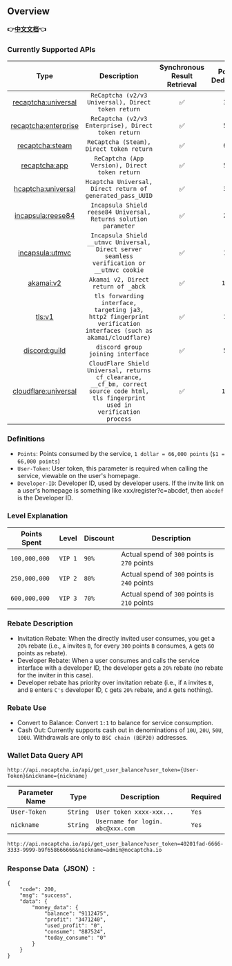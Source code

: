 ## Overview

**👉[中文文档](/)👈**

### Currently Supported APIs

|                 Type                  |                         Description                          | Synchronous Result Retrieval | Points Deduction | Discount for Input Proxy | Running Status | Exclusive (Contact Support) |
| :-----------------------------------: | :----------------------------------------------------------: | :--------------------------: | :--------------: | :----------------------: | :------------: | :-------------------------: |
|  [recaptcha:universal](recaptcha.md)  |      `ReCaptcha (v2/v3 Universal), Direct token return`      |              ✅               |      `300`       |          `150`           |       ✅        |              ✅              |
| [recaptcha:enterprise](recaptcha.md)  |     `ReCaptcha (v2/v3 Enterprise), Direct token return`      |              ✅               |      `500`       |          `250`           |       ✅        |              ✅              |
|    [recaptcha:steam](recaptcha.md)    |           `ReCaptcha (Steam), Direct token return`           |              ✅               |      `600`       |          `300`           |       ✅        |              ✅              |
|   [recaptcha:app](recaptcha_app.md)   |        `ReCaptcha (App Version), Direct token return`        |              ✅               |      `500`       |          `250`           |       ✅        |              ✅              |
|   [hcaptcha:universal](hcaptcha.md)   |  `Hcaptcha Universal, Direct return of generated_pass_UUID`  |              ✅               |      `300`       |          `150`           |       ✅        |              ✅              |
|   [incapsula:reese84](incapsula.md)   | `Incapsula Shield reese84 Universal, Returns solution parameter` |              ✅               |      `210`       |            ❌             |       ✅        |              ✅              |
| [incapsula:utmvc](incapsula_utmvc.md) | `Incapsula Shield __utmvc Universal, Direct server seamless verification or __utmvc cookie` |              ✅               |      `150`       |            ❌             |       ✅        |              ✅              |
|        [akamai:v2](akamai.md)         |             `Akamai v2, Direct return of _abck`              |              ✅               |      `1000`      |            ❌             |       ✅        |              ✅              |
|           [tls:v1](tls.md)            | `tls forwarding interface, targeting ja3, http2 fingerprint verification interfaces (such as akamai/cloudflare)` |              ✅               |      `100`       |            ❌             |       ✅        |              ✅              |
|      [discord:guild](discord.md)      |              `discord group joining interface`               |              ✅               |      `500`       |            ❌             |       ✅        |              ✅              |
| [cloudflare:universal](cloudflare.md) | `CloudFlare Shield Universal, returns cf_clearance, __cf_bm, correct source code html, tls fingerprint used in verification process` |              ✅               |      `1000`      |            ❌             |       ❌        |              ❌              |

### Definitions

* `Points`: Points consumed by the service, `1 dollar = 66,000 points` (`$1 = 66,000 points`)
* `User-Token`: User token, this parameter is required when calling the service, viewable on the user's homepage.
* `Developer-ID`: Developer ID, used by developer users. If the invite link on a user's homepage is something like xxx/register?c=abcdef, then `abcdef` is the Developer ID.

### Level Explanation

| Points Spent  | Level   | Discount | Description                                  |
| ------------- | ------- | -------- | -------------------------------------------- |
| `100,000,000` | `VIP 1` | `90%`    | Actual spend of `300` points is `270` points |
| `250,000,000` | `VIP 2` | `80%`    | Actual spend of `300` points is `240` points |
| `600,000,000` | `VIP 3` | `70%`    | Actual spend of `300` points is `210` points |

### Rebate Description

* Invitation Rebate: When the directly invited user consumes, you get a `20%` rebate (i.e., `A` invites `B`, for every `300` points `B` consumes, `A` gets `60` points as rebate).
* Developer Rebate: When a user consumes and calls the service interface with a developer ID, the developer gets a `20%` rebate (no rebate for the inviter in this case).
* Developer rebate has priority over invitation rebate (i.e., if `A` invites `B`, and `B` enters `C's` developer ID, `C` gets `20%` rebate, and `A` gets nothing).

### Rebate Use

* Convert to Balance: Convert `1:1` to balance for service consumption.
* Cash Out: Currently supports cash out in denominations of `10U`, `20U`, `50U`, `100U`. Withdrawals are only to `BSC chain (BEP20)` addresses.

### Wallet Data Query API


```text
http://api.nocaptcha.io/api/get_user_balance?user_token={User-Token}&nickname={nickname}
```

| Parameter Name | Type     | Description                       | Required |
| -------------- | -------- | --------------------------------- | -------- |
| `User-Token`   | `String` | `User token xxxx-xxx...`          | `Yes`    |
| `nickname`     | `String` | `Username for login. abc@xxx.com` | `Yes`    |

`http://api.nocaptcha.io/api/get_user_balance?user_token=40201fad-6666-3333-9999-b9f658666666&nickname=admin@nocaptcha.io`

### Response Data（JSON）:

```
{
    "code": 200,
    "msg": "success",
    "data": {
        "money_data": {
            "balance": "9112475",
            "profit": "3471240",
            "used_profit": "0",
            "consume": "887524",
            "today_consume": "0"
        }
    }
}
```

